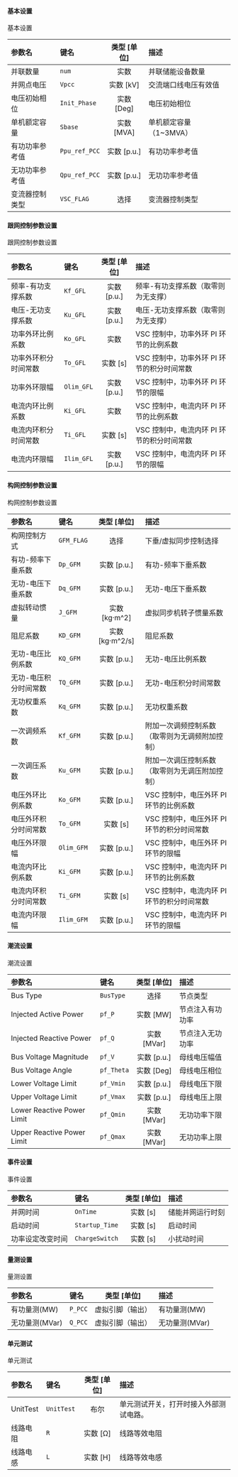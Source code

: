 <!--
DO NOT EDIT THIS FILE DIRECTLY.
This file is generated by tools/comp-docs.js.
All changes will be overwritten by regeneration.
-->

<slot class="model-parameters">

#### 基本设置

基本设置

| 参数名 | 键名 | 类型 [单位] | 描述 |
|:------ |:---- |:-----------:|:---- |
| 并联数量 | `num` | 实数 | 并联储能设备数量 |
| 并网点电压 | `Vpcc` | 实数 [kV] | 交流端口线电压有效值 |
| 电压初始相位 | `Init_Phase` | 实数 [Deg] | 电压初始相位 |
| 单机额定容量 | `Sbase` | 实数 [MVA] | 单机额定容量（1~3MVA） |
| 有功功率参考值 | `Ppu_ref_PCC` | 实数 [p\.u\.] | 有功功率参考值 |
| 无功功率参考值 | `Qpu_ref_PCC` | 实数 [p\.u\.] | 无功功率参考值 |
| 变流器控制类型 | `VSC_FLAG` | 选择 | 变流器控制类型 |

#### 跟网控制参数设置

跟网控制参数设置

| 参数名 | 键名 | 类型 [单位] | 描述 |
|:------ |:---- |:-----------:|:---- |
| 频率\-有功支撑系数 | `Kf_GFL` | 实数 [p\.u\.] | 频率-有功支撑系数（取零则为无支撑） |
| 电压\-无功支撑系数 | `Ku_GFL` | 实数 [p\.u\.] | 电压-无功支撑系数（取零则为无支撑） |
| 功率外环比例系数 | `Ko_GFL` | 实数 | VSC 控制中，功率外环 PI 环节的比例系数 |
| 功率外环积分时间常数 | `To_GFL` | 实数 [s] | VSC 控制中，功率外环 PI 环节的积分时间常数 |
| 功率外环限幅 | `Olim_GFL` | 实数 [p\.u\.] | VSC 控制中，功率外环 PI 环节的限幅 |
| 电流内环比例系数 | `Ki_GFL` | 实数 | VSC 控制中，电流内环 PI 环节的比例系数 |
| 电流内环积分时间常数 | `Ti_GFL` | 实数 [s] | VSC 控制中，电流内环 PI 环节的积分时间常数 |
| 电流内环限幅 | `Ilim_GFL` | 实数 [p\.u\.] | VSC 控制中，电流内环 PI 环节的限幅 |

#### 构网控制参数设置

构网控制参数设置

| 参数名 | 键名 | 类型 [单位] | 描述 |
|:------ |:---- |:-----------:|:---- |
| 构网控制方式 | `GFM_FLAG` | 选择 | 下垂/虚拟同步控制选择 |
| 有功\-频率下垂系数 | `Dp_GFM` | 实数 [p\.u\.] | 有功-频率下垂系数 |
| 无功\-电压下垂系数 | `Dq_GFM` | 实数 [p\.u\.] | 无功-电压下垂系数 |
| 虚拟转动惯量 | `J_GFM` | 实数 [kg·m^2] | 虚拟同步机转子惯量系数 |
| 阻尼系数 | `KD_GFM` | 实数 [kg·m^2/s] | 阻尼系数 |
| 无功\-电压比例系数 | `KQ_GFM` | 实数 [p\.u\.] | 无功-电压比例系数 |
| 无功\-电压积分时间常数 | `TQ_GFM` | 实数 [p\.u\.] | 无功-电压积分时间常数 |
| 无功权重系数 | `Kq_GFM` | 实数 [p\.u\.] | 无功权重系数 |
| 一次调频系数 | `Kf_GFM` | 实数 [p\.u\.] | 附加一次调频控制系数（取零则为无调频附加控制） |
| 一次调压系数 | `Ku_GFM` | 实数 [p\.u\.] | 附加一次调压控制系数（取零则为无调压附加控制） |
| 电压外环比例系数 | `Ko_GFM` | 实数 [p\.u\.] | VSC 控制中，电压外环 PI 环节的比例系数 |
| 电压外环积分时间常数 | `To_GFM` | 实数 [s] | VSC 控制中，电压外环 PI 环节的积分时间常数 |
| 电压外环限幅 | `Olim_GFM` | 实数 [p\.u\.] | VSC 控制中，电压外环 PI 环节的限幅 |
| 电流内环比例系数 | `Ki_GFM` | 实数 [p\.u\.] | VSC 控制中，电流内环 PI 环节的比例系数 |
| 电流内环积分时间常数 | `Ti_GFM` | 实数 [s] | VSC 控制中，电流内环 PI 环节的积分时间常数 |
| 电流内环限幅 | `Ilim_GFM` | 实数 [p\.u\.] | VSC 控制中，电流内环 PI 环节的限幅 |

#### 潮流设置

潮流设置

| 参数名 | 键名 | 类型 [单位] | 描述 |
|:------ |:---- |:-----------:|:---- |
| Bus Type | `BusType` | 选择 | 节点类型 |
| Injected Active Power | `pf_P` | 实数 [MW] | 节点注入有功功率 |
| Injected Reactive Power | `pf_Q` | 实数 [MVar] | 节点注入无功功率 |
| Bus Voltage Magnitude | `pf_V` | 实数 [p\.u\.] | 母线电压幅值 |
| Bus Voltage Angle | `pf_Theta` | 实数 [Deg] | 母线电压相位 |
| Lower Voltage Limit | `pf_Vmin` | 实数 [p\.u\.] | 母线电压下限 |
| Upper Voltage Limit | `pf_Vmax` | 实数 [p\.u\.] | 母线电压上限 |
| Lower Reactive Power Limit | `pf_Qmin` | 实数 [MVar] | 无功功率下限 |
| Upper Reactive Power Limit | `pf_Qmax` | 实数 [MVar] | 无功功率上限 |

#### 事件设置

事件设置

| 参数名 | 键名 | 类型 [单位] | 描述 |
|:------ |:---- |:-----------:|:---- |
| 并网时间 | `OnTime` | 实数 [s] | 储能并网运行时刻 |
| 启动时间 | `Startup_Time` | 实数 [s] | 启动时间 |
| 功率设定改变时间 | `ChargeSwitch` | 实数 [s] | 小扰动时间 |

#### 量测设置

量测设置

| 参数名 | 键名 | 类型 [单位] | 描述 |
|:------ |:---- |:-----------:|:---- |
| 有功量测\(MW\) | `P_PCC` | 虚拟引脚（输出） | 有功量测(MW) |
| 无功量测\(MVar\) | `Q_PCC` | 虚拟引脚（输出） | 无功量测(MVar) |

#### 单元测试

单元测试

| 参数名 | 键名 | 类型 [单位] | 描述 |
|:------ |:---- |:-----------:|:---- |
| UnitTest | `UnitTest` | 布尔 | 单元测试开关，打开时接入外部测试电路。 |
| 线路电阻 | `R` | 实数 [Ω] | 线路等效电阻 |
| 线路电感 | `L` | 实数 [H] | 线路等效电感 |


</slot>
